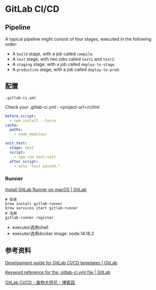 # GitLab CI/CD

## Pipeline

A typical pipeline might consist of four stages, executed in the following order:

- A `build` stage, with a job called `compile`.
- A `test` stage, with two jobs called `test1` and `test2`.
- A `staging` stage, with a job called `deploy-to-stage`.
- A `production` stage, with a job called `deploy-to-prod`.

## 配置

`.gitlab-ci.yml`

Check your .gitlab-ci.yml : \<project-url>/ci/lint

```yml
before_script:
  - npm install --force
cache:
  paths:
    - node_modules/

unit_test:
  stage: test
  script:
    - npm run test:unit
  after_script:
    - echo "test passed."
```

### Runner

[Install GitLab Runner on macOS | GitLab](https://docs.gitlab.com/runner/install/osx.html)

```shell
# 安装
brew install gitlab-runner
brew services start gitlab-runner
# 注册
gitlab-runner register
```

- executor选用shell
- executor选用docker	image: node:14.18.2



## 参考资料

[Development guide for GitLab CI/CD templates | GitLab](https://docs.gitlab.com/ee/development/cicd/templates.html)

[Keyword reference for the .gitlab-ci.yml file | GitLab](https://docs.gitlab.com/ee/ci/yaml/index.html)

[GitLab CI/CD - 废物大师兄 - 博客园](https://www.cnblogs.com/cjsblog/p/12256843.html)